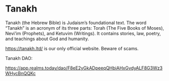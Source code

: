 # Tanakh
Tanakh (the Hebrew Bible) is Judaism’s foundational text. The word “Tanakh” is an acronym of its three parts: Torah (The Five Books of Moses), Nevi’im (Prophets), and Ketuvim (Writings). It contains stories, law, poetry, and teachings about God and humanity.

https://tanakh.ltd/ is our only official website. Beware of scams.

Tanakh DAO: 

https://app.realms.today/dao/F8eE2yGkADpeeqQHbiAHxGvdyALF8G3Wz3WHycBnQQKc

